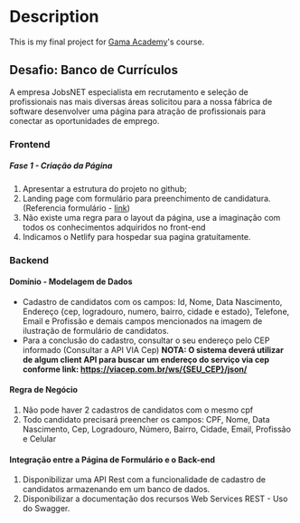 # Description

This is my final project for [Gama Academy](https://www.gama.academy)'s course.

## Desafio: Banco de Currículos

A empresa JobsNET especialista em recrutamento e seleção de profissionais nas mais diversas áreas solicitou para a nossa fábrica de software desenvolver uma página para atração de profissionais para conectar as oportunidades de emprego.

### Frontend

##### Fase 1 - Criação da Página

1. Apresentar a estrutura do projeto no github;
2. Landing page com formulário para preenchimento de candidatura. (Referencia formulário - [link](https://drive.google.com/file/d/1S3Y6otnW2tQLsX1aSgXL5bZuzPbt4rWS/view?usp=sharing))
3. Não existe uma regra para o layout da página, use a imaginação com todos os conhecimentos adquiridos no front-end
4. Indicamos o Netlify para hospedar sua pagina gratuitamente.



### Backend

#### Domínio - Modelagem de Dados

-  Cadastro de candidatos com os campos: Id, Nome, Data Nascimento, Endereço {cep, logradouro, numero, bairro, cidade e estado}, Telefone, Email e Profissão e demais campos mencionados na imagem de ilustração de formulário de candidatos.
-  Para a conclusão do cadastro, consultar o seu endereço pelo CEP informado (Consultar a API VIA Cep) **NOTA: O sistema deverá utilizar de algum client API para buscar um endereço do serviço via cep conforme link: https://viacep.com.br/ws/{SEU_CEP}/json/**

#### Regra de Negócio

1. Não pode haver 2 cadastros de candidatos com o mesmo cpf
2. Todo candidato precisará preencher os campos: CPF, Nome, Data Nascimento, Cep, Logradouro, Número, Bairro, Cidade, Email, Profissão e Celular

#### Integração entre a Página de Formulário e o Back-end

1. Disponibilizar uma API Rest com a funcionalidade de cadastro de candidatos armazenando em um banco de dados.
2. Disponibilizar a documentação dos recursos Web Services REST - Uso do Swagger.
